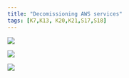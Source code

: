 ```yaml
---
title: "Decomissioning AWS services"
tags: [K7,K13, K20,K21,S17,S18]
---
```


![](../carbon.png)

![](../carbon-1.png)

![](../carbon-2.png)
